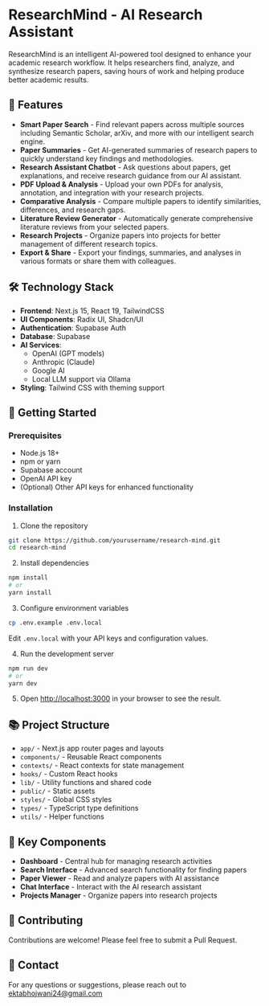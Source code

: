 # ResearchMind - AI Research Assistant

ResearchMind is an intelligent AI-powered tool designed to enhance your academic research workflow. It helps researchers find, analyze, and synthesize research papers, saving hours of work and helping produce better academic results.

## 🚀 Features

- **Smart Paper Search** - Find relevant papers across multiple sources including Semantic Scholar, arXiv, and more with our intelligent search engine.
- **Paper Summaries** - Get AI-generated summaries of research papers to quickly understand key findings and methodologies.
- **Research Assistant Chatbot** - Ask questions about papers, get explanations, and receive research guidance from our AI assistant.
- **PDF Upload & Analysis** - Upload your own PDFs for analysis, annotation, and integration with your research projects.
- **Comparative Analysis** - Compare multiple papers to identify similarities, differences, and research gaps.
- **Literature Review Generator** - Automatically generate comprehensive literature reviews from your selected papers.
- **Research Projects** - Organize papers into projects for better management of different research topics.
- **Export & Share** - Export your findings, summaries, and analyses in various formats or share them with colleagues.

## 🛠️ Technology Stack

- **Frontend**: Next.js 15, React 19, TailwindCSS
- **UI Components**: Radix UI, Shadcn/UI
- **Authentication**: Supabase Auth
- **Database**: Supabase
- **AI Services**: 
  - OpenAI (GPT models)
  - Anthropic (Claude)
  - Google AI
  - Local LLM support via Ollama
- **Styling**: Tailwind CSS with theming support

## 🚀 Getting Started

### Prerequisites

- Node.js 18+ 
- npm or yarn
- Supabase account
- OpenAI API key
- (Optional) Other API keys for enhanced functionality

### Installation

1. Clone the repository
```bash
git clone https://github.com/yourusername/research-mind.git
cd research-mind
```

2. Install dependencies
```bash
npm install
# or
yarn install
```

3. Configure environment variables
```bash
cp .env.example .env.local
```
Edit `.env.local` with your API keys and configuration values.

4. Run the development server
```bash
npm run dev
# or
yarn dev
```

5. Open [http://localhost:3000](http://localhost:3000) in your browser to see the result.

## 📚 Project Structure

- `app/` - Next.js app router pages and layouts
- `components/` - Reusable React components
- `contexts/` - React contexts for state management
- `hooks/` - Custom React hooks
- `lib/` - Utility functions and shared code
- `public/` - Static assets
- `styles/` - Global CSS styles
- `types/` - TypeScript type definitions
- `utils/` - Helper functions

## 🧩 Key Components

- **Dashboard** - Central hub for managing research activities
- **Search Interface** - Advanced search functionality for finding papers
- **Paper Viewer** - Read and analyze papers with AI assistance
- **Chat Interface** - Interact with the AI research assistant
- **Projects Manager** - Organize papers into research projects

## 🤝 Contributing

Contributions are welcome! Please feel free to submit a Pull Request.



## 🔗 Contact

For any questions or suggestions, please reach out to ektabhojwani24@gmail.com 